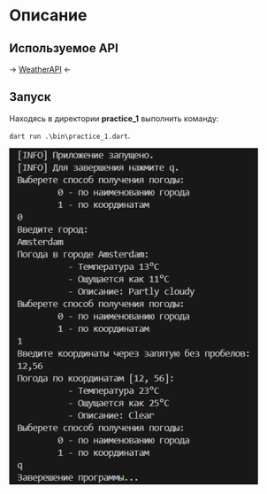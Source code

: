 # Описание
## Используемое API
-> <a href="https://www.weatherapi.com/docs/#intro-request">WeatherAPI</a> <-

## Запуск
Находясь в директории __practice_1__ выполнить команду: 

`dart run .\bin\practice_1.dart`.


<img src="./pics/app.png" width=450/>
